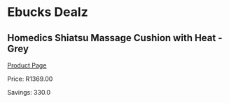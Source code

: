 
# Ebucks Dealz
## Homedics Shiatsu Massage Cushion with Heat - Grey
[Product Page](https://www.ebucks.com/web/shop/productSelected.do?prodId=1069050386&catId=1186086453)

Price: R1369.00

Savings: 330.0


	